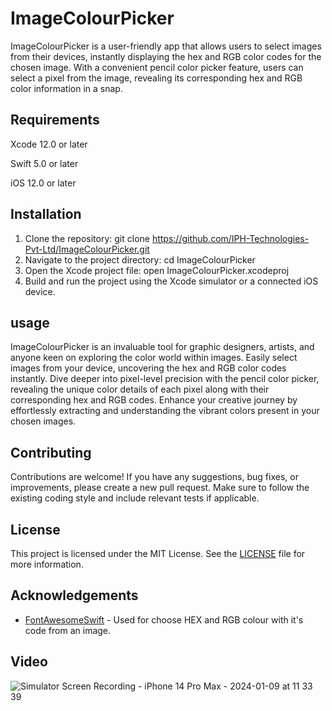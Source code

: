 # ImageColourPicker

ImageColourPicker is a user-friendly app that allows users to select images from their devices, instantly displaying the hex and RGB color codes for the chosen image. With a convenient pencil color picker feature, users can select a pixel from the image, revealing its corresponding hex and RGB color information in a snap.

## Requirements
Xcode 12.0 or later

Swift 5.0 or later

iOS 12.0 or later


## Installation

1. Clone the repository:
git clone https://github.com/IPH-Technologies-Pvt-Ltd/ImageColourPicker.git
2. Navigate to the project directory:
cd ImageColourPicker
3. Open the Xcode project file:
open ImageColourPicker.xcodeproj
4. Build and run the project using the Xcode simulator or a connected iOS device.

## usage
ImageColourPicker is an invaluable tool for graphic designers, artists, and anyone keen on exploring the color world within images. Easily select images from your device, uncovering the hex and RGB color codes instantly. Dive deeper into pixel-level precision with the pencil color picker, revealing the unique color details of each pixel along with their corresponding hex and RGB codes. Enhance your creative journey by effortlessly extracting and understanding the vibrant colors present in your chosen images.

## Contributing

Contributions are welcome! If you have any suggestions, bug fixes, or improvements, please create a new pull request. Make sure to follow the existing coding style and include relevant tests if applicable.

## License

This project is licensed under the MIT License. See the [LICENSE](LICENSE) file for more information.

## Acknowledgements

- [FontAwesomeSwift](https://github.com/thii/FontAwesome.swift) - Used for choose HEX and RGB colour with it's code from an image.

## Video
![Simulator Screen Recording - iPhone 14 Pro Max - 2024-01-09 at 11 33 39](https://github.com/IPH-Technologies-Pvt-Ltd/ImageColourPicker/assets/124868129/86861d0f-dc6c-4d66-9175-4e542bcc3eb6)







